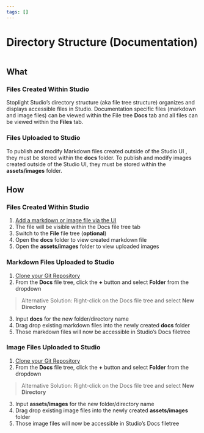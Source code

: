 ```yaml
---
tags: []
---
```


# Directory Structure (Documentation) 

![]()

## What 

### Files Created Within Studio
Stoplight Studio’s directory structure (aka file tree structure) organizes and displays accessible files in Studio. Documentation specific files (markdown and image files) can be viewed within the File tree **Docs** tab and all files can be viewed within the **Files** tab.

### Files Uploaded to Studio
To publish and modify Markdown files created outside of the Studio UI , they must be stored within the **docs** folder. To publish and modify images created outside of the Studio UI, they must be stored within the **assets/images** folder. 

## How 

### Files Created Within Studio 
1. [Add a markdown or image file via the UI](../workflow/working-with-files.md)
2. The file will be visible within the Docs file tree tab
3. Switch to the **File** file tree (**optional**)
4. Open the **docs** folder to view created markdown file 
5. Open the **assets/images** folder to view uploaded images

### Markdown Files Uploaded to Studio 
1. [Clone your Git Repository](../workflow/working-with-git.md)
2. From the **Docs** file tree, click the **+** button and select **Folder** from the dropdown 

> Alternative Solution: Right-click on the Docs file tree and select **New Directory** 

3. Input **docs** for the new folder/directory name 
4. Drag drop existing markdown files into the newly created **docs** folder 
5. Those markdown files will now be accessible in Studio’s Docs filetree 

### Image Files Uploaded to Studio 
1. [Clone your Git Repository](../workflow/working-with-git.md)
2. From the **Docs** file tree, click the **+** button and select **Folder** from the dropdown 

> Alternative Solution: Right-click on the Docs file tree and select **New Directory** 

3. Input **assets/images** for the new folder/directory name 
4. Drag drop existing image files into the newly created **assets/images** folder 
5. Those image files will now be accessible in Studio’s Docs filetree 




